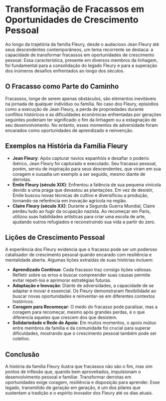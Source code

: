 # Transformação de Fracassos em Oportunidades de Crescimento Pessoal

Ao longo da trajetória da família Fleury, desde o audacioso Jean Fleury até seus descendentes contemporâneos, um tema recorrente se destaca: a capacidade de transformar fracassos em oportunidades de crescimento pessoal. Essa característica, presente em diversos membros da linhagem, foi fundamental para a consolidação do legado Fleury e para a superação dos inúmeros desafios enfrentados ao longo dos séculos.

## O Fracasso como Parte do Caminho

Fracassos, longe de serem apenas obstáculos, são elementos inevitáveis na jornada de qualquer indivíduo ou família. No caso dos Fleury, episódios como a execução de Jean Fleury, a perda de propriedades durante conflitos históricos e as dificuldades econômicas enfrentadas por gerações seguintes poderiam ter significado o fim da linhagem ou a estagnação de seu desenvolvimento. No entanto, esses momentos de adversidade foram encarados como oportunidades de aprendizado e reinvenção.

## Exemplos na História da Família Fleury

- **Jean Fleury**: Após capturar navios espanhóis e desafiar o poderio ibérico, Jean Fleury foi capturado e executado. Seu fracasso pessoal, porém, serviu de inspiração para seus descendentes, que viram em sua coragem e ousadia um exemplo a ser seguido, mesmo diante de derrotas.
- **Émile Fleury (século XIX)**: Enfrentou a falência de sua pequena vinícola devido a uma praga que devastou as plantações. Em vez de desistir, Émile buscou novas técnicas de cultivo e diversificou a produção, tornando-se referência em inovação agrícola na região.
- **Claire Fleury (século XX)**: Durante a Segunda Guerra Mundial, Claire perdeu tudo ao fugir da ocupação nazista. Ao recomeçar em Paris, utilizou suas habilidades artísticas para criar uma escola de arte, ajudando outros refugiados e reconstruindo sua vida a partir do zero.

## Lições de Crescimento Pessoal

A experiência dos Fleury evidencia que o fracasso pode ser um poderoso catalisador de crescimento pessoal quando encarado com resiliência e mentalidade aberta. Algumas lições extraídas de suas histórias incluem:

- **Aprendizado Contínuo**: Cada fracasso traz consigo lições valiosas. Refletir sobre os erros e buscar compreender suas causas permite evitar repeti-los e aprimorar estratégias futuras.
- **Adaptação e Inovação**: Diante de adversidades, a capacidade de se adaptar e inovar é essencial. Os Fleury demonstraram flexibilidade ao buscar novas oportunidades e reinventar-se em diferentes contextos históricos.
- **Coragem para Recomeçar**: O medo do fracasso pode paralisar, mas a coragem para recomeçar, mesmo após grandes perdas, é o que diferencia aqueles que crescem dos que desistem.
- **Solidariedade e Rede de Apoio**: Em muitos momentos, o apoio mútuo entre membros da família e da comunidade foi crucial para superar dificuldades, mostrando que o crescimento pessoal também pode ser coletivo.

## Conclusão

A história da família Fleury ilustra que fracassos não são o fim, mas sim pontos de inflexão que, quando bem aproveitados, impulsionam o desenvolvimento pessoal e familiar. Transformar derrotas em oportunidades exige coragem, resiliência e disposição para aprender. Esse legado, transmitido de geração em geração, é um dos pilares que sustentam a tradição e o espírito inovador dos Fleury até os dias atuais.